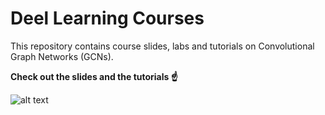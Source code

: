
# Deel Learning Courses
This repository contains course slides, labs and tutorials on Convolutional Graph Networks (GCNs).

**Check out the slides and the tutorials ☝️**

![alt text](https://gowrishankar.info/blog/graph-convolution-network-a-practical-implementation-of-vertex-classifier-and-its-mathematical-basis/gcn.png "gcn")
